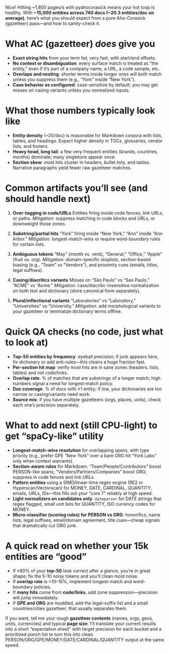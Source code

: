 Nice! Hitting \~1,800 pages/s with pyahocorasick means your hot loop is healthy. With **\~15,000 entities across 740 docs (\~20.3 entities/doc on average)**, here’s what you should expect from a pure Aho-Corasick (gazetteer) pass—and how to sanity-check it.

# What AC (gazetteer) *does* give you

* **Exact string hits** from your term list, very fast, with start/end offsets.
* **No context or disambiguation**: every surface match is treated as “the entity,” even if it’s part of a company name, a URL, a code sample, etc.
* **Overlaps and nesting**: shorter terms inside longer ones will both match unless you suppress them (e.g., “York” inside “New York”).
* **Case behavior as configured**: case-sensitive by default; you may get misses on casing variants unless you normalized inputs.

# What those numbers typically look like

* **Entity density** (\~20/doc) is reasonable for Markdown corpora with lists, tables, and headings. Expect higher density in TOCs, glossaries, vendor lists, and footers.
* **Heavy head, long tail**: a few very frequent entities (brands, countries, months) dominate; many singletons appear once.
* **Section skew**: most hits cluster in headers, bullet lists, and tables. Narrative paragraphs yield fewer raw gazetteer matches.

# Common artifacts you’ll see (and should handle next)

1. **Over-tagging in code/URLs**
   Entities firing inside code fences, link URLs, or paths.
   *Mitigation:* suppress matching in code blocks and URLs, or downweight those zones.

2. **Substring/partial hits**
   “York” firing inside “New York,” “Ann” inside “Ann Arbor.”
   *Mitigation:* longest-match-wins or require word-boundary rules for certain lists.

3. **Ambiguous tokens**
   “May” (month vs. verb), “General,” “Office,” “Apple” (fruit vs. org).
   *Mitigation:* domain-specific stoplists, section-based biasing (e.g., “Team” vs “Vendors”), and proximity cues (emails, titles, legal suffixes).

4. **Casing/diacritics variants**
   Misses on “São Paulo” vs “Sao Paulo,” “ACME” vs “Acme.”
   *Mitigation:* case/diacritic-insensitive normalization on both text and dictionary (store canonical form separately).

5. **Plural/inflectional variants**
   “Laboratories” vs “Laboratory,” “Universities” vs “University.”
   *Mitigation:* add morphological variants to your gazetteer or lemmatize dictionary terms offline.

# Quick QA checks (no code, just what to look at)

* **Top-50 entities by frequency**: eyeball precision; if junk appears here, fix dictionary or add anti-rules—this cleans a huge fraction fast.
* **Per-section hit map**: verify most hits are in sane zones (headers, lists, tables) and not code/links.
* **Overlap rate**: % of matches that are substrings of a longer match; high numbers signal a need for longest-match policy.
* **Doc coverage**: % of docs with ≥1 entity; if low, your dictionaries are too narrow or casing/variants need work.
* **Source mix**: if you have multiple gazetteers (orgs, places, units), check each one’s precision separately.

# What to add next (still CPU-light) to get “spaCy-like” utility

* **Longest-match-wins resolution** for overlapping spans, with type priority (e.g., prefer GPE “New York” over a bare ORG hit “York Labs” only when context warrants).
* **Section-aware rules** for Markdown: “Team/People/Contributors” boost PERSON-like spans; “Vendors/Partners/Companies” boost ORG; suppress in code fences and link URLs.
* **Pattern entities** using a SIMD/linear-time regex engine (RE2 or Hyperscan/Vectorscan) for MONEY, DATE, CARDINAL, QUANTITY, emails, URLs, IDs—this fills out your “core 7” reliably at high speed.
* **Light normalizers on candidates only**: `dateparser` for DATE strings that regex flagged, small unit lists for QUANTITY, ISO currency codes for MONEY.
* **Micro-classifier (scoring rules) for PERSON vs ORG**: honorifics, name lists, legal suffixes, email/domain agreement, title cues—cheap signals that dramatically cut ORG junk.

# A quick read on whether your 15k entities are “good”

* If ≥80% of your **top-50** look correct after a glance, you’re in great shape; fix the 5–10 noisy tokens and you’ll clean most noise.
* If **overlap rate** is >10–15%, implement longest-match and word-boundary policies.
* If **many hits** come from **code/links**, add zone suppression—precision will jump immediately.
* If **GPE and ORG** are muddled, add the legal-suffix list and a small countries/cities gazetteer; that usually separates them.

If you want, tell me your rough **gazetteer contents** (names, orgs, geos, units, currencies) and typical **page size**. I’ll translate your current results into a short “expectation sheet” with target precision for each bucket and a prioritized punch list to turn this into clean PERSON/ORG/GPE/MONEY/DATE/CARDINAL/QUANTITY output at the same speed.
